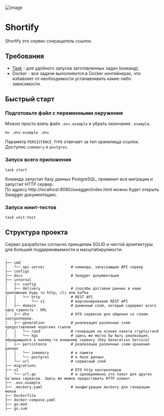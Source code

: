 ![image](https://github.com/user-attachments/assets/a89a772c-769c-40f0-b098-080a8f538ada)

# Shortify

Shortify это сервис сокращатель ссылок.

## Требования

- [Task](https://taskfile.dev/installation/) - для удобного запуска заготовленных задач (команд);
- Docker - все задачи выполняются в Docker контейнерах, что избавляет от необходимости устанавливать какие-либо зависимости.

## Быстрый старт

### Подготовьте файл с переменными окружения

Можно просто взять файл `.env.example` и убрать окончание `.example`.

```shell
mv .env.example .env
```

Параметр `PERSISTENCE_TYPE` отвечает за тип хранилища ссылок.  
Доступно `inmemory` и `postgres`.

### Запуск всего приложения

```shell
task start
```

Команда запустит базу данных PostgreSQL, применит все миграции и запустит HTTP сервер.  
По адресу http://localhost:8080/swagger/index.html можно будет открыть Swagger документацию.

### Запуск юнит-тестов

```shell
task unit-test
```

## Структура проекта

Сервис разработан согласно принципам SOLID и чистой архитектуры для большей поддерживаемости и масштабируемости.
```
.
├── cmd
│   └── api-server            # команда, запускающая API сервер
├── configs
├── docs                      # Swagger документация
├── internal
│   ├── config
│   ├── delivery              # способы доставки данных в наше приложение будь то http, cli или kafka
│   │   └── http              # REST API
│   │       └── v1            # версионирование REST API
│   ├── domain                # доменный слой, который содержит всего одну сущность - URL
│   ├── dto                   # DTO сервисов для общения со слоем контроллеров.
│   ├── generation            # реализация различных схем предоставления коротких ссылок
│   │   └── rand              # генерация на основе пакета crypto/rand
│   │   └── kgs               # здесь же могла бы быть реализация, обращающаяся к какому-то внешнему сервису (Key Generation Service)
│   ├── persistence           # реализации различных схем хранения данных
│   │   └── inmemory          # в памяти
│   │   └── postgres          # в базе данных
│   └── url                   # сервисный слой
├── migrations
├── v1                        # DTO http контроллеров
│   └── url.go                # и одновременно это пакет для других Go'шных сервисов. Здесь же можно предоставить HTTP клиент
├── .env.example
├── .mockery.yaml             # конфигурация mockery для генерации моков
├── Dockerfile
├── docker-compose.yaml
├── go.mod
├── go.sum
```
